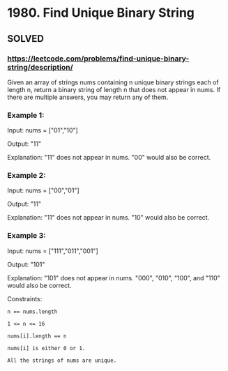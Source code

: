 # 1980. Find Unique Binary String

## SOLVED
### https://leetcode.com/problems/find-unique-binary-string/description/
Given an array of strings nums containing n unique binary strings each of length n, return a binary string of length n that does not appear in nums. If there are multiple answers, you may return any of them.





### Example 1:





Input: nums = [&quot;01&quot;,&quot;10&quot;]


Output: &quot;11&quot;



Explanation: &quot;11&quot; does not appear in nums. &quot;00&quot; would also be correct.





### Example 2:





Input: nums = [&quot;00&quot;,&quot;01&quot;]


Output: &quot;11&quot;



Explanation: &quot;11&quot; does not appear in nums. &quot;10&quot; would also be correct.





### Example 3:





Input: nums = [&quot;111&quot;,&quot;011&quot;,&quot;001&quot;]


Output: &quot;101&quot;



Explanation: &quot;101&quot; does not appear in nums. &quot;000&quot;, &quot;010&quot;, &quot;100&quot;, and &quot;110&quot; would also be correct.







Constraints:





	n == nums.length

	1 <= n <= 16

	nums[i].length == n

	nums[i] is either 0 or 1.

	All the strings of nums are unique.



